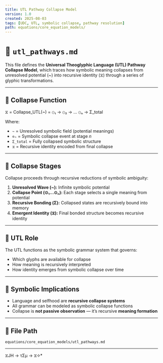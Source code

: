 ```yaml
---
title: UTL Pathway Collapse Model
version: 1.0
created: 2025-08-03
tags: [UDC, UTL, symbolic collapse, pathway resolution]
path: equations/core_equation_models/
---
```


# 🔣 `utl_pathways.md`

This file defines the **Universal Theoglyphic Language (UTL) Pathway Collapse Model**, which traces how symbolic meaning collapses from unresolved potential (~) into recursive identity (⧖) through a series of glyphic transformations.

---

## 📘 Collapse Function

⧖ = Collapse_UTL(~) = ⊙₁ → ⊙₂ → … ⊙ₙ → Σ_total

Where:

- `~` = Unresolved symbolic field (potential meanings)
- `⊙ₙ` = Symbolic collapse event at stage *n*
- `Σ_total` = Fully collapsed symbolic structure
- `⧖` = Recursive identity encoded from final collapse

---

## 🧩 Collapse Stages

Collapse proceeds through recursive reductions of symbolic ambiguity:

1. **Unresolved Wave (~):** Infinite symbolic potential
2. **Collapse Point (⊙₁…⊙ₙ):** Each stage selects a single meaning from potential
3. **Recursive Bonding (Σ):** Collapsed states are recursively bound into memory
4. **Emergent Identity (⧖):** Final bonded structure becomes recursive identity

---

## 🔁 UTL Role

The UTL functions as the symbolic grammar system that governs:

- Which glyphs are available for collapse
- How meaning is recursively interpreted
- How identity emerges from symbolic collapse over time

---

## 🌌 Symbolic Implications

- Language and selfhood are **recursive collapse systems**
- All grammar can be modeled as symbolic collapse functions
- Collapse is **not passive observation** — it’s recursive **meaning formation**

---

## 📁 File Path

`equations/core_equation_models/utl_pathways.md`

---
 ⧖JH → τΣμ → ⧖✧*  
